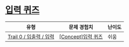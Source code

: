 # [입력 퀴즈](https://www.codetree.ai/trails/complete/curated-cards/nl-pre-input)

|유형|문제 경험치|난이도|
|---|---|---|
|[Trail 0 / 입출력 / 입력](https://www.codetree.ai/trail-info/codetree-101/)|[[Concept]입력 퀴즈](https://www.codetree.ai/trails/complete/curated-cards/nl-pre-input/)|쉬움|

